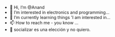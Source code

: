 - 👋 Hi, I’m @Anand
- 👀 I’m interested in electronics and programming...
- 🌱 I’m currently learning things 'I am interested in...
- 📫 How to reach me - you know ...
- 🧢 socializar es una elección y no quiero. 
<!---
Anand2521-bit/Anand2521-bit is a ✨ special ✨ repository because its `README.md` (this file) appears on your GitHub profile.
You can click the Preview link to take a look at your changes.
--->
